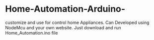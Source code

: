 # Home-Automation-Arduino-
customize and use for control home Appliances. Can Developed using NodeMcu and your own website. 
Just download and run Home_Automation.ino file
